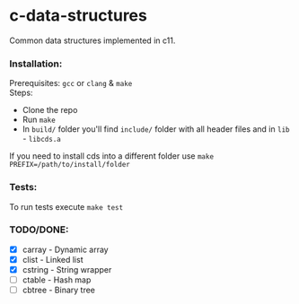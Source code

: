 # c-data-structures
Common data structures implemented in c11.

### Installation:
Prerequisites: `gcc` or `clang` & `make`  
Steps:  
  - Clone the repo
  - Run `make`
  - In `build/` folder you'll find `include/` folder with all header files and in `lib` - `libcds.a`

If you need to install cds into a different folder use `make PREFIX=/path/to/install/folder`

### Tests:
To run tests execute `make test`

### TODO/DONE:
 - [x] carray  - Dynamic array
 - [X] clist   - Linked list
 - [x] cstring - String wrapper
 - [ ] ctable  - Hash map
 - [ ] cbtree  - Binary tree
